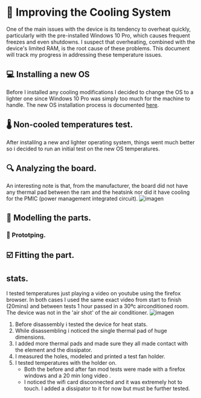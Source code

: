 # 📌 Improving the Cooling System
One of the main issues with the device is its tendency to overheat quickly, particularly with the pre-installed Windows 10 Pro, which causes frequent freezes and even shutdowns. I suspect that overheating, combined with the device's limited RAM, is the root cause of these problems. This document will track my progress in addressing these temperature issues.

## 💻 Installing a new OS
Before I installed any cooling modifications I decided to change the OS to a lighter one since Windows 10 Pro was simply too much for the machine to handle. The new OS installation process is documented [here](os-install.md).

## 🌡️ Non-cooled temperatures test.
After instalilng a new and lighter operating system, things went much better so i decided to run an initial test on the new OS temperatures.





## 🔍 Analyzing the board.
An interesting note is that, from the manufacturer, the board did not have any thermal pad between the ram and the heatsink nor did it have cooling for the PMIC (power management integrated circuit).
![imagen](https://github.com/user-attachments/assets/7b1488bf-ae32-40f8-808b-7bad03b293b5)


## 🧊 Modelling the parts.

  ### 🧪 Prototping.

## :ballot_box_with_check: Fitting the part.



 ## stats.
 I tested temperatures just playing a video on youtube using the firefox browser. In both cases I used the same exact video from start to finish (20mins) and between tests 1 hour passed in a 30ºc airconditioned room. The device was not in the 'air shot' of the air conditioner. 
 ![imagen](https://github.com/user-attachments/assets/abda79c1-115a-49b0-aa53-dd85a2cf1241)

1. Before disassembly i tested the device for heat stats.
2. While disassembling i noticed the single thermal pad of huge dimensions.
3. I added more thermal pads and made sure they all made contact with the element and the dissipator.
4. I measured the holes, modeled and printed a test fan holder.
5. I tested temperatures with the holder on.
    - Both the before and after fan mod tests were made with a firefox windows and a 20 min long video .
    - I noticed  the wifi card disconnected and it was extremely hot to touch. I added a dissipator to it for now but must be further tested.
 
